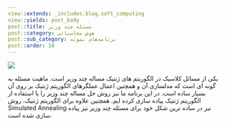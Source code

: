 ```yaml
---
view::extends: _includes.blog.soft_computing
view::yields: post_body
post::title: مسئله چند وزیر
post::category: هوش محاسباتی
post::sub_category: برنامه‌های نمونه
post::order: 10
---
```


![](@url('assets/images/soft-computing/queen.jpg'))

یکی از مسائل کلاسیک در الگوریتم های ژنتیک مساله چند وزیر است. ماهیت مسئله به گونه ای است که مدلسازی آن و همچنین اعمال عملگرهای الگوریتم ژنتیک بر روی آن بسیار ساده است. در این برنامه ما نیز روش حل مساله  چند وزیر را با استفاده از الگوریتم ژنتیک پیاده سازی کرده ایم. همچنین علاوه برای الگوریتم ژنتیک، روش Simulated Annealing نیز در ساده ترین شکل خود برای مسئله چند وزیر نیز پیاده سازی شده است.

